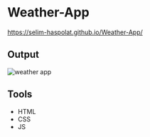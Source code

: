 # Weather-App
https://selim-haspolat.github.io/Weather-App/

## Output
![weather app](https://user-images.githubusercontent.com/118964736/214852894-af6dcab6-fcd9-4652-ac67-1a0d1b3c95a8.gif)

## Tools
- HTML
- CSS
- JS

